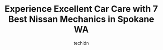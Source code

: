 ---
layout: ampstory
image: https://images.unsplash.com/photo-1617498115469-2a7ee098a575?ixlib=rb-4.0.3&ixid=MnwxMjA3fDB8MHxwaG90by1wYWdlfHx8fGVufDB8fHx8&auto=format&fit=crop&w=640&h=853&q=80
author: techidn
featured: false
description: Looking for reliable and skilled Nissan Mechanic in Spokane WA, USA? Your search ends here with the 7 best Nissan Mechanic in town. With their expertise and commitment to delivering exceptio
title: Experience Excellent Car Care with 7 Best Nissan Mechanics in Spokane WA
cover:
   title: Experience Excellent Car Care with 7 Best Nissan Mechanics in Spokane WA
   subtitle: Rickpate
   background: https://images.unsplash.com/photo-1617498115469-2a7ee098a575?ixlib=rb-4.0.3&ixid=MnwxMjA3fDB8MHxwaG90by1wYWdlfHx8fGVufDB8fHx8&auto=format&fit=crop&w=640&h=853&q=80

pages: 
 - layout: thirds
   top: <h1>#1 Save More Automotive</h1>
   bottom: "<p>The staff at Save More Automotive are amazing.   They take pride in their work, theyre knowledgeable, they are honest and they really care about your safety.   The price</p>"
   background: https://www.knot35.com/toplist/wp-content/uploads/2023/06/best-nissan-mechanic-1-in-spokane-wa-1685833619.jpeg
   backgroundblur: true
 - layout: thirds
   top: <h1>#2 Nefs Auto Repair</h1>
   bottom: "<p>2405 N Division St, Spokane, WA 99207, United States</p>"
   background: https://www.knot35.com/toplist/wp-content/uploads/2023/06/best-nissan-mechanic-2-in-spokane-wa-1685833620.jpeg
   cta:
      link: https://www.knot35.com/toplist/experience-excellent-car-care-with-7-best-nissan-mechanics-in-spokane-wa/
      text: Experience Excellent Car Care with 7 Best Nissan Mechanics in Spokane WA
 - layout: thirds
   top: <h1>#3 Wendle Nissan Service Center</h1>
   bottom: "<p>8900 N Division St, Spokane, WA 99218, United States</p>"
   background: https://www.knot35.com/toplist/wp-content/uploads/2023/06/best-nissan-mechanic-3-in-spokane-wa-1685833620.jpeg
   cta:
      link: https://www.knot35.com/toplist/experience-excellent-car-care-with-7-best-nissan-mechanics-in-spokane-wa/
      text: Experience Excellent Car Care with 7 Best Nissan Mechanics in Spokane WA
 - layout: thirds
   top: <h1>#4 Hopkins Auto Sales & Subaru Repair</h1>
   bottom: "<p>3018 N Nevada St, Spokane, WA 99207, United States</p>"
   background: https://images.unsplash.com/photo-1632260260864-caf7fde5ec36?ixlib=rb-4.0.3&ixid=MnwxMjA3fDB8MHxwaG90by1wYWdlfHx8fGVufDB8fHx8&auto=format&fit=crop&w=640&h=853&q=80
   cta:
      link: https://www.knot35.com/toplist/experience-excellent-car-care-with-7-best-nissan-mechanics-in-spokane-wa/
      text: Experience Excellent Car Care with 7 Best Nissan Mechanics in Spokane WA
 - layout: thirds
   top: <h1>#5 Martins Auto Services</h1>
   bottom: "<p>2520 N Monroe St, Spokane, WA 99205, United States</p>"
   background: https://images.unsplash.com/photo-1547366785-564103df7e13?ixlib=rb-4.0.3&ixid=MnwxMjA3fDB8MHxwaG90by1wYWdlfHx8fGVufDB8fHx8&auto=format&fit=crop&w=640&h=853&q=80
   cta:
      link: https://www.knot35.com/toplist/experience-excellent-car-care-with-7-best-nissan-mechanics-in-spokane-wa/
      text: Experience Excellent Car Care with 7 Best Nissan Mechanics in Spokane WA
 - layout: thirds
   top: <h1>#6 North Hill Auto Repair</h1>
   bottom: "<p>4410 N Wall St, Spokane, WA 99205, United States</p>"
   background: https://images.unsplash.com/photo-1531169509526-f8f1fdaa4a67?ixlib=rb-4.0.3&ixid=MnwxMjA3fDB8MHxwaG90by1wYWdlfHx8fGVufDB8fHx8&auto=format&fit=crop&w=640&h=853&q=80
   cta:
      link: https://www.knot35.com/toplist/experience-excellent-car-care-with-7-best-nissan-mechanics-in-spokane-wa/
      text: Experience Excellent Car Care with 7 Best Nissan Mechanics in Spokane WA
 - layout: thirds
   top: <h1>#7 Ulricks Service Center</h1>
   bottom: "<p>3100 N Division St, Spokane, WA 99207, United States</p>"
   background: https://images.unsplash.com/photo-1489648022186-8f49310909a0?ixlib=rb-4.0.3&ixid=MnwxMjA3fDB8MHxwaG90by1wYWdlfHx8fGVufDB8fHx8&auto=format&fit=crop&w=640&h=853&q=80
   cta:
      link: https://www.knot35.com/toplist/experience-excellent-car-care-with-7-best-nissan-mechanics-in-spokane-wa/
      text: Experience Excellent Car Care with 7 Best Nissan Mechanics in Spokane WA
 - layout: thirds
   middle: Continue reading...
   background: https://images.unsplash.com/photo-1489694553447-4c9339da310d?ixlib=rb-4.0.3&ixid=MnwxMjA3fDB8MHxwaG90by1wYWdlfHx8fGVufDB8fHx8&auto=format&fit=crop&w=640&h=853&q=80
   cta:
      link: https://www.knot35.com/toplist/experience-excellent-car-care-with-7-best-nissan-mechanics-in-spokane-wa/
      text: Experience Excellent Car Care with 7 Best Nissan Mechanics in Spokane WA
      
---